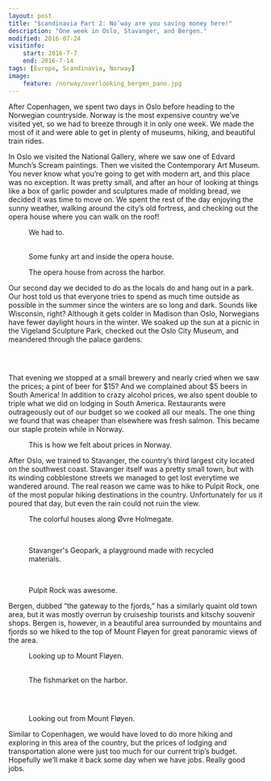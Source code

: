 ```yaml
---
layout: post
title: "$candinavia Part 2: No’way are you saving money here!"
description: "One week in Oslo, Stavanger, and Bergen."
modified: 2016-07-24
visitinfo:
    start: 2016-7-7
    end: 2016-7-14
tags: [Europe, Scandinavia, Norway]
image:
    feature: /norway/overlooking_bergen_pano.jpg
---
```


After Copenhagen, we spent two days in Oslo before heading to the Norwegian countryside. Norway is the most expensive country we’ve visited yet, so we had to breeze through it in only one week. We made the most of it and were able to get in plenty of museums, hiking, and beautiful train rides.

In Oslo we visited the National Gallery, where we saw one of Edvard Munch’s Scream paintings. Then we visited the Contemporary Art Museum. You never know what you’re going to get with modern art, and this place was no exception. It was pretty small, and after an hour of looking at things like a box of garlic powder and sculptures made of molding bread, we decided it was time to move on. We spent the rest of the day enjoying the sunny weather, walking around the city’s old fortress, and checking out the opera house where you can walk on the roof!

<figure>
    <a href="/images/norway/scream.jpg"><img src="/images/norway/scream.jpg" alt=""></a>
    <figcaption>We had to.</figcaption>
</figure>

<figure class="half">
    <a href="/images/norway/astronaut.jpg"><img src="/images/norway/astronaut.jpg" alt=""></a>
    <a href="/images/norway/inside_opera_house.jpg"><img src="/images/norway/inside_opera_house.jpg" alt=""></a>
    <figcaption>Some funky art and inside the opera house.</figcaption>
</figure>

<figure>
    <a href="/images/norway/opera_house.jpg"><img src="/images/norway/opera_house.jpg" alt=""></a>
    <figcaption>The opera house from across the harbor.</figcaption>
</figure>

Our second day we decided to do as the locals do and hang out in a park. Our host told us that everyone tries to spend as much time outside as possible in the summer since the winters are so long and dark. Sounds like Wisconsin, right? Although it gets colder in Madison than Oslo, Norwegians have fewer daylight hours in the winter. We soaked up the sun at a picnic in the Vigeland Sculpture Park, checked out the Oslo City Museum, and meandered through the palace gardens.

<figure class="half">
    <a href="/images/norway/posing.jpg"><img src="/images/norway/posing.jpg" alt=""></a>
    <a href="/images/norway/frogner.jpg"><img src="/images/norway/frogner.jpg" alt=""></a>
</figure>

<figure>
    <a href="/images/norway/frogner_wide.jpg"><img src="/images/norway/frogner_wide.jpg" alt=""></a>
</figure>

That evening we stopped at a small brewery and nearly cried when we saw the prices; a pint of beer for $15? And we complained about $5 beers in South America! In addition to crazy alcohol prices, we also spent double to triple what we did on lodging in South America. Restaurants were outrageously out of our budget so we cooked all our meals. The one thing we found that was cheaper than elsewhere was fresh salmon. This became our staple protein while in Norway.

<figure>
    <a href="/images/norway/angry_fish.jpg"><img src="/images/norway/angry_fish.jpg" alt=""></a>
    <figcaption>This is how we felt about prices in Norway.</figcaption>
</figure>

After Oslo, we trained to Stavanger, the country’s third largest city located on the southwest coast. Stavanger itself was a pretty small town, but with its winding cobblestone streets we managed to get lost everytime we wandered around. The real reason we came was to hike to Pulpit Rock, one of the most popular hiking destinations in the country. Unfortunately for us it poured that day, but even the rain could not ruin the view.

<figure>
    <a href="/images/norway/holmegate.jpg"><img src="/images/norway/holmegate.jpg" alt=""></a>
    <figcaption>The colorful houses along Øvre Holmegate.</figcaption>
</figure>

<figure class="half">
    <a href="/images/norway/jump.gif"><img src="/images/norway/jump.gif" alt=""></a>
    <a href="/images/norway/playground.jpg"><img src="/images/norway/playground.jpg" alt=""></a>
</figure>

<figure>
    <a href="/images/norway/playground_pano.jpg"><img src="/images/norway/playground_pano.jpg" alt=""></a>
    <figcaption>Stavanger's Geopark, a playground made with recycled materials.</figcaption>
</figure>

<figure>
    <a href="/images/norway/pulpit_rock_looking_over.jpg"><img src="/images/norway/pulpit_rock_looking_over.jpg" alt=""></a>
</figure>

<figure class="half">
    <a href="/images/norway/pulpit_rock_above.jpg"><img src="/images/norway/pulpit_rock_above.jpg" alt=""></a>
    <a href="/images/norway/pulpit_rock_laura.jpg"><img src="/images/norway/pulpit_rock_laura.jpg" alt=""></a>
    <figcaption>Pulpit Rock was awesome.</figcaption>
</figure>

Bergen, dubbed “the gateway to the fjords,” has a similarly quaint old town area, but it was mostly overrun by cruiseship tourists and kitschy souvenir shops. Bergen is, however, in a beautiful area surrounded by mountains and fjords so we hiked to the top of Mount Fløyen for great panoramic views of the area.

<figure>
    <a href="/images/norway/looking_up_to_floyen.jpg"><img src="/images/norway/looking_up_to_floyen.jpg" alt=""></a>
    <figcaption>Looking up to Mount Fløyen.</figcaption>
</figure>

<figure class="half">
    <a href="/images/norway/fishmarket.jpg"><img src="/images/norway/fishmarket.jpg" alt=""></a>
    <a href="/images/norway/fishmarket2.jpg"><img src="/images/norway/fishmarket2.jpg" alt=""></a>
    <figcaption>The fishmarket on the harbor.</figcaption>
</figure>

<figure>
    <a href="/images/norway/funicular.jpg"><img src="/images/norway/funicular.jpg" alt=""></a>
</figure>

<figure class="half">
    <a href="/images/norway/laura_and_troll.jpg"><img src="/images/norway/laura_and_troll.jpg" alt=""></a>
    <a href="/images/norway/floyen_Selfie.jpg"><img src="/images/norway/floyen_Selfie.jpg" alt=""></a>
</figure>

<figure>
    <a href="/images/norway/overlooking_bergen2_pano.jpg"><img src="/images/norway/overlooking_bergen2_pano.jpg" alt=""></a>
    <figcaption>Looking out from Mount Fløyen.</figcaption>
</figure>

Similar to Copenhagen, we would have loved to do more hiking and exploring in this area of the country, but the prices of lodging and transportation alone were just too much for our current trip’s budget. Hopefully we’ll make it back some day when we have jobs. Really good jobs.

